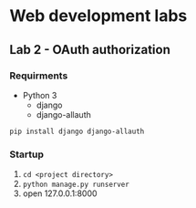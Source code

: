 # Web development labs
## Lab 2 - OAuth authorization
### Requirments
- Python 3
  - django
  - django-allauth
 ```
 pip install django django-allauth
 ```
 
 ### Startup
 1. `cd <project directory>`
 2. `python manage.py runserver`
 3. open 127.0.0.1:8000

